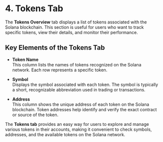 # 4. Tokens Tab

The **Tokens Overview** tab displays a list of tokens associated with the Solana blockchain. This section is useful for users who want to track specific tokens, view their details, and monitor their performance.

## Key Elements of the Tokens Tab

- **Token Name**  
  This column lists the names of tokens recognized on the Solana network. Each row represents a specific token.

- **Symbol**  
  Displays the symbol associated with each token. The symbol is typically a short, recognizable abbreviation used in trading or transactions.

- **Address**  
  This column shows the unique address of each token on the Solana blockchain. Token addresses help identify and verify the exact contract or source of the token.

The **Tokens tab** provides an easy way for users to explore and manage various tokens in their accounts, making it convenient to check symbols, addresses, and the available tokens on the Solana network.
